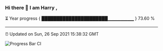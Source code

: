 ### Hi there 👋 I am Harry , 

⏳ Year progress { ██████████████████████▁▁▁▁▁▁▁▁ } 73.60 %

---

⏰ Updated on Sun, 26 Sep 2021 15:38:32 GMT

![Progress Bar CI](https://github.com/duykhang68/duykhang68/workflows/Progress%20Bar%20CI/badge.svg)
